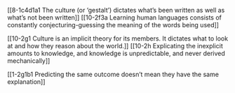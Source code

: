 [[8-1c4d1a1 The culture (or ‘gestalt’) dictates what’s been written as well as what’s not been written]]
[[10-2f3a Learning human languages consists of constantly conjecturing-guessing the meaning of the words being used]]

[[10-2g1 Culture is an implicit theory for its members. It dictates what to look at and how they reason about the world.]]
[[10-2h Explicating the inexplicit amounts to knowledge, and knowledge is unpredictable, and never derived mechanically]]

[[1-2g1b1 Predicting the same outcome doesn’t mean they have the same explanation]]